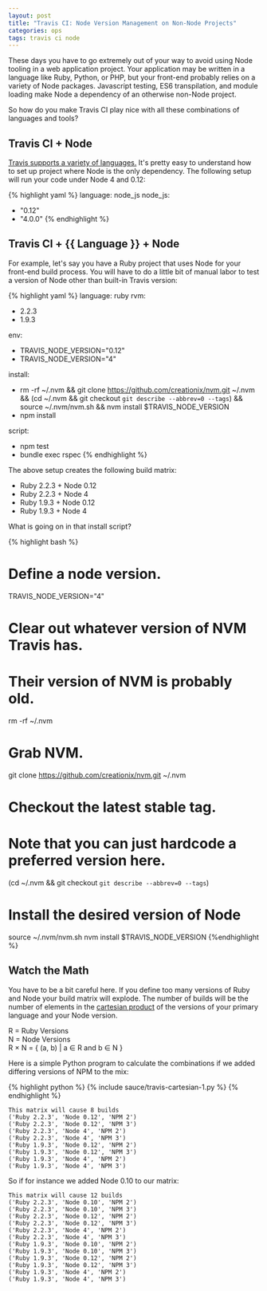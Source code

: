 ```yaml
---
layout: post 
title: "Travis CI: Node Version Management on Non-Node Projects" 
categories: ops
tags: travis ci node
---
```


These days you have to go extremely out of your way to avoid using Node tooling
in a web application project. Your application may be written in a language
like Ruby, Python, or PHP, but your front-end probably relies on a variety of
Node packages. Javascript testing, ES6 transpilation, and module loading make
Node a dependency of an otherwise non-Node project. 

So how do you make Travis CI play nice with all these combinations of languages
and tools?

## Travis CI + Node

[Travis supports a variety of languages.][travis-lang] It's pretty easy to
understand how to set up project where Node is the only dependency. The
following setup will run your code under Node 4 and 0.12:

{% highlight yaml %}
language: node_js
node_js:
  - "0.12"
  - "4.0.0"
{% endhighlight %}

## Travis CI + \{\{ Language \}\} + Node

For example, let's say you have a Ruby project that uses Node for your
front-end build process. You will have to do a little bit of manual labor to
test a version of Node other than built-in Travis version:

{% highlight yaml %}
language: ruby
rvm:
  - 2.2.3
  - 1.9.3

env:
  - TRAVIS_NODE_VERSION="0.12"
  - TRAVIS_NODE_VERSION="4"

install:
  - rm -rf ~/.nvm && git clone https://github.com/creationix/nvm.git ~/.nvm && (cd ~/.nvm && git checkout `git describe --abbrev=0 --tags`) && source ~/.nvm/nvm.sh && nvm install $TRAVIS_NODE_VERSION
  - npm install

script:
  - npm test
  - bundle exec rspec
{% endhighlight %}

The above setup creates the following build matrix:

- Ruby 2.2.3 + Node 0.12
- Ruby 2.2.3 + Node 4
- Ruby 1.9.3 + Node 0.12
- Ruby 1.9.3 + Node 4

What is going on in that install script?

{% highlight bash %}
# Define a node version.
TRAVIS_NODE_VERSION="4"

# Clear out whatever version of NVM Travis has.
# Their version of NVM is probably old.
rm -rf ~/.nvm 
# Grab NVM.
git clone https://github.com/creationix/nvm.git ~/.nvm
# Checkout the latest stable tag.
# Note that you can just hardcode a preferred version here.
(cd ~/.nvm && git checkout `git describe --abbrev=0 --tags`)
# Install the desired version of Node
source ~/.nvm/nvm.sh
nvm install $TRAVIS_NODE_VERSION
{%endhighlight %}

## Watch the Math

You have to be a bit careful here. If you define too many versions of Ruby and
Node your build matrix will explode. The number of builds will be the number of
elements in the [cartesian product][] of the versions of your primary language
and your Node version.

R = Ruby Versions  
N = Node Versions  
R × N = { (a, b) | a ∈ R and b ∈ N }

Here is a simple Python program to calculate the combinations if we added
differing versions of NPM to the mix:

{% highlight python %}
{% include sauce/travis-cartesian-1.py %}
{% endhighlight %}

```
This matrix will cause 8 builds
('Ruby 2.2.3', 'Node 0.12', 'NPM 2')
('Ruby 2.2.3', 'Node 0.12', 'NPM 3')
('Ruby 2.2.3', 'Node 4', 'NPM 2')
('Ruby 2.2.3', 'Node 4', 'NPM 3')
('Ruby 1.9.3', 'Node 0.12', 'NPM 2')
('Ruby 1.9.3', 'Node 0.12', 'NPM 3')
('Ruby 1.9.3', 'Node 4', 'NPM 2')
('Ruby 1.9.3', 'Node 4', 'NPM 3')
```

So if for instance we added Node 0.10 to our matrix:

```
This matrix will cause 12 builds
('Ruby 2.2.3', 'Node 0.10', 'NPM 2')
('Ruby 2.2.3', 'Node 0.10', 'NPM 3')
('Ruby 2.2.3', 'Node 0.12', 'NPM 2')
('Ruby 2.2.3', 'Node 0.12', 'NPM 3')
('Ruby 2.2.3', 'Node 4', 'NPM 2')
('Ruby 2.2.3', 'Node 4', 'NPM 3')
('Ruby 1.9.3', 'Node 0.10', 'NPM 2')
('Ruby 1.9.3', 'Node 0.10', 'NPM 3')
('Ruby 1.9.3', 'Node 0.12', 'NPM 2')
('Ruby 1.9.3', 'Node 0.12', 'NPM 3')
('Ruby 1.9.3', 'Node 4', 'NPM 2')
('Ruby 1.9.3', 'Node 4', 'NPM 3')
```

[travis-lang]: http://docs.travis-ci.com/user/languages/
[cartesian product]: http://faculty.etsu.edu/tarnoff/ntes1900/relations.pdf
